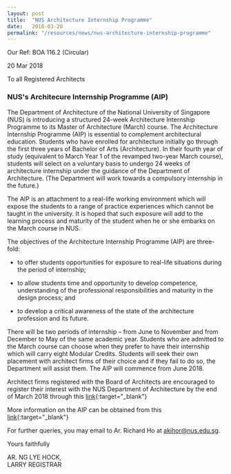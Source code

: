 ```yaml
---
layout: post
title:  "NUS Architecture Internship Programme"
date:   2018-03-20
permalink: "/resources/news/nus-architecture-internship-programme"
---
```

Our Ref: BOA 116.2 (Circular) 

20 Mar 2018 

To all Registered Architects 

### **NUS's Architecure Internship Programme (AIP)**

The Department of Architecture of the National University of Singapore (NUS) is introducing a structured 24-week Architecture Internship Programme to its Master of Architecture (March) course. The Architecture Internship Programme (AIP) is essential to complement architectural education. Students who have enrolled for architecture initially go through the first three years of Bachelor of Arts (Architecture). In their fourth year of study (equivalent to March Year 1 of the revamped two-year March course), students will select on a voluntary basis to undergo 24 weeks of architecture internship under the guidance of the Department of Architecture. (The Department will work towards a compulsory internship in the future.) 

The AIP is an attachment to a real-life working environment which will expose the students to a range of practice experiences which cannot be taught in the university. It is hoped that such exposure will add to the learning process and maturity of the student when he or she embarks on the March course in NUS. 

The objectives of the Architecture Internship Programme (AIP) are three-fold: 

* to offer students opportunities for exposure to real-life situations during the period of internship;

* to allow students time and opportunity to develop competence, understanding of the professional responsibilities and maturity in the design process; and

* to develop a critical awareness of the state of the architecture profession and its future. 

There will be two periods of internship – from June to November and from December to May of the same academic year. Students who are admitted to the March course can choose when they prefer to have their internship which will carry eight Modular Credits. Students will seek their own placement with architect firms of their choice and if they fail to do so, the Department will assist them. The AIP will commence from June 2018. 

Architect firms registered with the Board of Architects are encouraged to register their interest with the NUS Department of Architecture by the end of March 2018 through this [link](https://mysurvey.nus.edu.sg/EFM/se.ashx?s=543BE5C253734288){:target="_blank"} 

More information on the AIP can be obtained from this [link](http://www.arch.nus.edu.sg/internship/info.html){:target="_blank"}  

For further queries, you may email to Ar. Richard Ho at akihor@nus.edu.sg. 

Yours faithfully 

AR. NG LYE HOCK, <br/> LARRY REGISTRAR 

